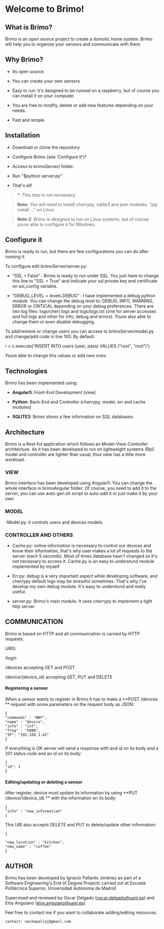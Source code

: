 # Welcome to Brimo!

  

  

## What is Brimo?

  

Brimo is an open source project to create a domotic home system. Brimo will help you to organize your sensors and communicate with them.

  

  

## Why Brimo?

  

  

- Its open source

  

- You can create your own sensors

  

- Easy to run: it's designed to be runned on a raspberry, but of course you can install it on your computer.

  

- You are free to modify, delete or add new features depending on your needs.

  

- Fast and simple.

  

  

## Installation

  

  

- Download or clone the repository.

  

- Configure Brimo (see 'Configure it')*

  

- Access to brimoServer/ folder.

  

- Run "$python server.py"

  

- That's all!

  

> *: This step is not necessary.

  

>  **Note:** You will need to install cherrypy, sqlite3 and json modules. "pip install ..." on Linux.

  

>  **Note 2:** Brimo is designed to run on Linux systems, but of course youre able to configure it for Windows.

  

  

## Configure it

  

  

Brimo is ready to run, but there are few configurations you can do after running it.

  

To configure edit brimoServer/server.py:

  

  

- "SSL = False" : Brimo is ready to run under SSL. You just have to change this line to "SSL = True" and indicate your ssl private key and certificate on ssl_config variable.

  

  

- "DEBUG_LEVEL = levels.DEBUG" : I have implemented a debug python module. You can change the debug level to: DEBUG, INFO, WARNING, ERROR or CRITICAL depending on your debug preferences. There are two log files: logs/cherr.logs and logs/logs.txt (one for server accesses and full logs and other for info, debug and errors). Youre also able to change them or even disable debugging.

  

  

To add/remove or change users you can access to brimoServer/model.py and change/add code in line 100. By default:

  

  

r = c.execute('INSERT INTO users (user, pass) VALUES ("root", "root")')

  

  

Youre able to change this values or add new ones.

  

  

## Technologies

  

  

Brimo has been implemented using:

  

-  **Angular5**: Front-End Development (view)

  

-  **Python**: Back-End and Controller (cherrypy, model, err and cache modules)

  

-  **SQLITE3**: Brimo stores a few information on SQL databases.

  

  

## Architecture

  

  

Brimo is a Rest-ful application which follows an Model-View-Controller architecture. As it has been developed to run on lightweight systems (Rpi) model and controller are lighter than usual, thus view has a little more workload.

  

  

### VIEW

  

  

Brimo interface has been developed using Angular5. You can change the whole interface in brimoAngular folder. Of course, you need to add it to the server, you can use auto-gen.sh script to auto-add it or just make it by your own.

  

  

### MODEL

  

  

-Model.py: it controls users and devices models.

  

  

### CONTROLLER AND OTHERS

  

  

- Cache.py: online information is necessary to control our devices and know their information, that's why user makes a lot of requests to the server (each 5 seconds). Most of times database hasn't changed so it's not necessary to access it. Cache.py is an easy to understund module implemented by myself.

  

- Err.py: debug is a very important aspect while developing software, and cherrypy default logs may be stressful sometimes. That's why I've develop my own debug module. It's easy to understund and really useful.

  

- server.py: Brimo's main module. It uses cherrypy to implement a light http server.

  

  

## COMMUNICATION

  

  

Brimo is based on HTTP and all communication is carried by HTTP requests.

  

  

URIS:

  

  

/login

  

/devices accepting GET and POST

  

/device/{device_id} accepting GET, PUT and DELETE

  

  

#### Registering a sensor

  

When a sensor wants to register in Brimo it has to make a **POST /devices ** request with some parameters on the request body as JSON:

	{
	"commands" : "NNY",
	"name" : "device",
	"info" : "inf",
	"freq" : "5000",
	"IP": "192.168.1.42"
	}

  

If everything is OK server will send a response with and id on its body and a 201 status code and an id on its body:

  
	
	{
	"id": 1
	}

  

  

#### Editing/updating or deleting a sensor

  

After register, device must update its information by using **PUT /device/{device_id} ** with the information on its body:

  
	
	{
	"info" : "new_information"
	}

  

This URI also accepts DELETE and PUT to delete/update other information:

  

	{

	"new_location" : "kitchen",
	"new_name" : "coffee"
	}

  

## AUTHOR

  

Brimo has been developed by Ignacio Pallarés Jiménez as part of a Software Engineering's End of Degree Projectc carried out at Escuela Politécnica Superior, Universidad Autónoma de Madrid.

Supervised and reviewed by Oscar Delgado (oscar.delgado@uam.es) and Eloy Anguiano (eloy.anguiano@uam.es).

Feel free to contact me if you want to collaborate adding/editing resources.

	contact: nachopallaj@gmail.com
